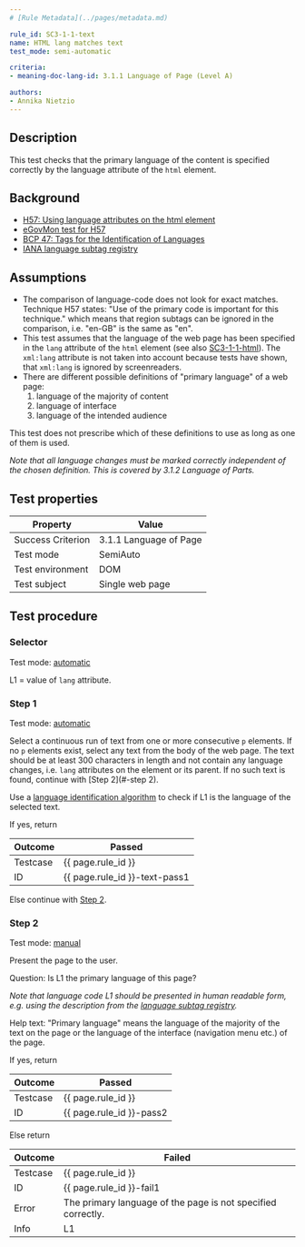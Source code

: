 ```yaml
---
# [Rule Metadata](../pages/metadata.md)

rule_id: SC3-1-1-text
name: HTML lang matches text
test_mode: semi-automatic

criteria:
- meaning-doc-lang-id: 3.1.1 Language of Page (Level A)

authors:
- Annika Nietzio
---
```


## Description

This test checks that the primary language of the content is specified correctly by the language attribute of the `html` element.

## Background

- [ H57: Using language attributes on the html element](http://www.w3.org/TR/2014/NOTE-WCAG20-TECHS-20140408/H57)
- [eGovMon test for H57](http://wiki.egovmon.no/wiki/SC3.1.1)
- [BCP 47: Tags for the Identification of Languages](http://www.rfc-editor.org/rfc/bcp/bcp47.txt)
- [IANA language subtag registry](http://www.iana.org/assignments/language-subtag-registry/language-subtag-registry)

## Assumptions

- The comparison of language-code does not look for exact matches. Technique H57 states: "Use of the primary code is important for this technique." which means that region subtags can be ignored in the comparison, i.e. "en-GB" is the same as "en".
- This test assumes that the language of the web page has been specified in the `lang` attribute of the `html` element (see also [SC3-1-1-html](SC3-1-1-html.md)). The `xml:lang` attribute is not taken into account because tests have shown, that `xml:lang` is ignored by screenreaders.
- There are different possible definitions of "primary language" of a web page:
  1. language of the majority of content
  2. language of interface
  3. language of the intended audience

This test does not prescribe which of these definitions to use as long as one of them is used.

*Note that all language changes must be marked correctly independent of the chosen definition. This is covered by 3.1.2 Language of Parts.*

## Test properties

| Property          | Value
|-------------------|----
| Success Criterion | 3.1.1 Language of Page
| Test mode         | SemiAuto
| Test environment  | DOM
| Test subject      | Single web page

## Test procedure

### Selector

Test mode: [automatic][AUTO]

L1 = value of `lang` attribute.

### Step 1

Test mode: [automatic][AUTO]

Select a continuous run of text from one or more consecutive `p` elements. If no `p` elements exist, select any text from the body of the web page. The text should be at least 300 characters in length and not contain any language changes, i.e. `lang` attributes on the element or its parent. If no such text is found, continue with [Step 2](#-step 2).

Use a [language identification algorithm][LNGFND] to check if L1 is the language of the selected text.

If yes, return

| Outcome  | Passed
|----------|-----
| Testcase | {{ page.rule_id }}
| ID       | {{ page.rule_id }}-text-pass1

Else continue with [Step 2](#step-2).

### Step 2

Test mode: [manual][MANUAL]

Present the page to the user.

Question: Is L1 the primary language of this page?

*Note that language code L1 should be presented in human readable form, e.g. using the description from the [language subtag registry](http://www.iana.org/assignments/language-subtag-registry/language-subtag-registry).*

Help text: "Primary language" means the language of the majority of the text on the page or the language of the interface (navigation menu etc.) of the page.

If yes, return

| Outcome  | Passed
|----------|-----
| Testcase | {{ page.rule_id }}
| ID       | {{ page.rule_id }}-pass2

Else return

| Outcome  | Failed
|----------|-----
| Testcase | {{ page.rule_id }}
| ID       | {{ page.rule_id }}-fail1
| Error    | The primary language of the page is not specified correctly.
| Info     | L1

[AUTO]: ../pages/test-modes.html#automatic
[MANUAL]: ../pages/test-modes.html#manual
[LNGFND]: ../pages/algorithms/lang-identification.html